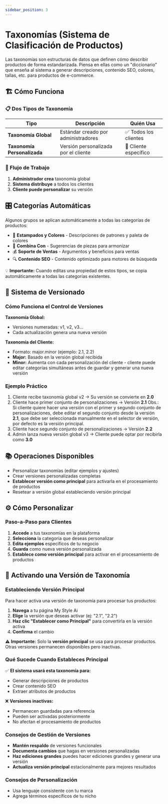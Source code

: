 ```yaml
---
sidebar_position: 3
---
```


# Taxonomías (Sistema de Clasificación de Productos)

Las taxonomías son estructuras de datos que definen cómo describir productos de forma estandarizada. Piensa en ellas como un "diccionario" que enseña al sistema a generar descripciones, contenido SEO, colores, tallas, etc. para productos de e-commerce.

## 🏗️ Cómo Funciona

### 📋 Dos Tipos de Taxonomía

| Tipo | Descripción | Quién Usa |
|------|-------------|-----------|
| **Taxonomía Global** | Estándar creado por administradores | ✅ Todos los clientes |
| **Taxonomía Personalizada** | Versión personalizada por el cliente | 👤 Cliente específico |

### 🔄 Flujo de Trabajo

1. **Administrador crea** taxonomía global
2. **Sistema distribuye** a todos los clientes
3. **Cliente puede personalizar** su versión

## 🎛️ Categorías Automáticas

Algunos grupos se aplican automáticamente a todas las categorías de productos:

- 🎨 **Estampados y Colores** - Descripciones de patrones y paleta de colores
- 👔 **Combina Con** - Sugerencias de piezas para armonizar
- 💰 **Soporte de Ventas** - Argumentos y beneficios para ventas
- 🔍 **Contenido SEO** - Contenido optimizado para motores de búsqueda

💡 **Importante:** Cuando editas una propiedad de estos tipos, se copia automáticamente a todas las categorías existentes.

## 🔢 Sistema de Versionado

### Cómo Funciona el Control de Versiones

**Taxonomía Global:**
- Versiones numeradas: v1, v2, v3...
- Cada actualización genera una nueva versión

**Taxonomía del Cliente:**
- Formato: major.minor (ejemplo: 2.1, 2.2)
- **Major:** Basado en la versión global recibida
- **Minor:** Aumenta con cada personalización del cliente - cliente puede editar categorías simultáneas antes de guardar y generar una nueva versión

### Ejemplo Práctico

1. Cliente recibe taxonomía global v2 → Su versión se convierte en **2.0**
2. Cliente hace primer conjunto de personalizaciones → Versión **2.1**
Obs.: Si cliente quiere hacer una versión con el primer y segundo conjunto de personalizaciones, debe editar el segundo conjunto desde la versión **2.1**, que debe ser seleccionada manualmente en el selector de versión, por defecto es la versión principal.
3. Cliente hace segundo conjunto de personalizaciones → Versión **2.2**
4. Admin lanza nueva versión global v3 → Cliente puede optar por recibirla como **3.0**

## 📚 Operaciones Disponibles

- Personalizar taxonomías (editar ejemplos y ajustes)
- Crear versiones personalizadas completas
- **Establecer versión como principal** para activarla en el procesamiento de productos
- Resetear a versión global estableciendo versión principal

## ⚙️ Cómo Personalizar

### Paso-a-Paso para Clientes

1. **Accede** a tus taxonomías en la plataforma
2. **Selecciona** la categoría que deseas personalizar
3. **Edita ejemplos** específicos de tu negocio
4. **Guarda** como nueva versión personalizada
5. **Establece como versión principal** para activar en el procesamiento de productos

## 🎯 Activando una Versión de Taxonomía

### Estableciendo Versión Principal

Para hacer activa una versión de taxonomía para procesar tus productos:

1. **Navega** a tu página My Style Ai
2. **Elige** la versión que deseas activar (ej: "2.1", "2.2")
3. **Haz clic "Establecer como Principal"** para convertirla en la versión activa
4. **Confirma** el cambio

⚠️ **Importante:** Solo la **versión principal** se usa para procesar productos. Otras versiones permanecen disponibles pero inactivas.

### Qué Sucede Cuando Estableces Principal

✅ **El sistema usará esta taxonomía para:**
- Generar descripciones de productos
- Crear contenido SEO
- Extraer atributos de productos

❌ **Versiones inactivas:**
- Permanecen guardadas para referencia
- Pueden ser activadas posteriormente
- No afectan el procesamiento de productos

### Consejos de Gestión de Versiones

- **Mantén respaldo** de versiones funcionales
- **Documenta cambios** que hagas en versiones personalizadas
- **Haz ediciones grandes** puedes hacer ediciones grandes y generar una versión
- **Actualiza versión principal** estacionalmente para mejores resultados

### Consejos de Personalización

- Usa lenguaje consistente con tu marca
- Agrega términos específicos de tu nicho